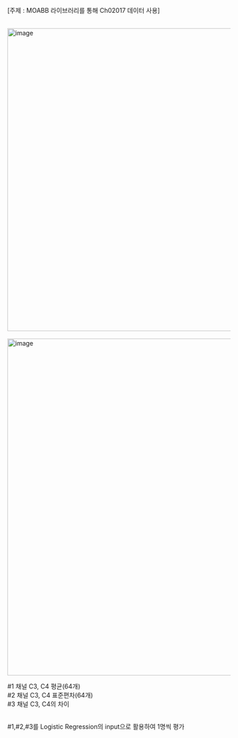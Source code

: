 [주제 : MOABB 라이브러리를 통해 Ch02017 데이터 사용]<br><br>

<img width="684" alt="image" src="https://github.com/user-attachments/assets/cc5aa4d3-6650-43b3-af7c-b0ffa307db3a" width=40/> <br><br>
<img width="761" alt="image" src="https://github.com/user-attachments/assets/e90daaf9-d9f9-4827-94f0-d49459e41fed" width=40/>



#1 채널 C3, C4 평균(64개)<br>
#2 채널 C3, C4 표준편차(64개)<br>
#3 채널 C3, C4의 차이<br><br>

#1,#2,#3를 Logistic Regression의 input으로 활용하여 1명씩 평가


